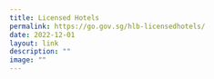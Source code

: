 ```yaml
---
title: Licensed Hotels
permalink: https://go.gov.sg/hlb-licensedhotels/
date: 2022-12-01
layout: link
description: ""
image: ""
---
```








